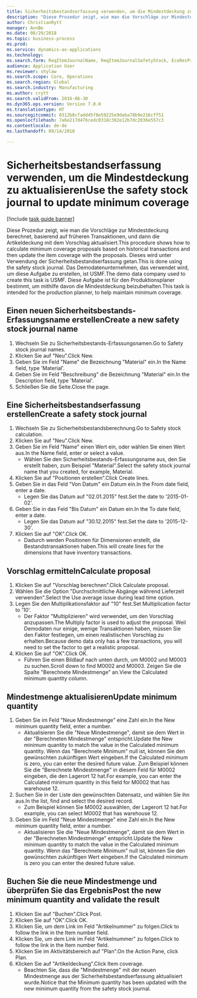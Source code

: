 ```yaml
--- 
title: Sicherheitsbestandserfassung verwenden, um die Mindestdeckung zu aktualisieren
description: "Diese Prozedur zeigt, wie man die Vorschläge zur Mindestdeckung berechnet, basierend auf früheren Transaktionen, und dann die Artikeldeckung mit dem Vorschlag aktualisiert."
author: ChristianRytt
manager: AnnBe
ms.date: 08/29/2018
ms.topic: business-process
ms.prod: 
ms.service: dynamics-ax-applications
ms.technology: 
ms.search.form: ReqItemJournalName, ReqItemJournalSafetyStock, EcoResProductInformationDialog, EcoResProductDetailsExtended, ReqItemTable
audience: Application User
ms.reviewer: shylaw
ms.search.scope: Core, Operations
ms.search.region: Global
ms.search.industry: Manufacturing
ms.author: crytt
ms.search.validFrom: 2016-06-30
ms.dyn365.ops.version: Version 7.0.0
ms.translationtype: HT
ms.sourcegitcommit: 0312b8cfadd45f8e59225e9daba78b9e216cff51
ms.openlocfilehash: 7a6e217d476cedc0318c382e12b7dc2036e557c3
ms.contentlocale: de-de
ms.lasthandoff: 09/14/2018

---
```

# <a name="use-the-safety-stock-journal-to-update-minimum-coverage"></a><span data-ttu-id="2b9eb-103">Sicherheitsbestandserfassung verwenden, um die Mindestdeckung zu aktualisieren</span><span class="sxs-lookup"><span data-stu-id="2b9eb-103">Use the safety stock journal to update minimum coverage</span></span>

[!include [task guide banner](../../includes/task-guide-banner.md)]

<span data-ttu-id="2b9eb-104">Diese Prozedur zeigt, wie man die Vorschläge zur Mindestdeckung berechnet, basierend auf früheren Transaktionen, und dann die Artikeldeckung mit dem Vorschlag aktualisiert.</span><span class="sxs-lookup"><span data-stu-id="2b9eb-104">This procedure shows how to calculate minimum coverage proposals based on historical transactions and then update the item coverage with the proposals.</span></span> <span data-ttu-id="2b9eb-105">Dieses wird unter Verwendung der Sicherheitsbestandserfassung getan.</span><span class="sxs-lookup"><span data-stu-id="2b9eb-105">This is done using the safety stock journal.</span></span> <span data-ttu-id="2b9eb-106">Das Demodatenunternehmen, das verwendet wird, um diese Aufgabe zu erstellen, ist USMF.</span><span class="sxs-lookup"><span data-stu-id="2b9eb-106">The demo data company used to create this task is USMF.</span></span> <span data-ttu-id="2b9eb-107">Diese Aufgabe ist für den Produktionsplaner bestimmt, um mithilfe davon die Mindestdeckung beizubehalten.</span><span class="sxs-lookup"><span data-stu-id="2b9eb-107">This task is intended for the production planner, to help maintain minimum coverage.</span></span>


## <a name="create-a-new-safety-stock-journal-name"></a><span data-ttu-id="2b9eb-108">Einen neuen Sicherheitsbestands-Erfassungsname erstellen</span><span class="sxs-lookup"><span data-stu-id="2b9eb-108">Create a new safety stock journal name</span></span>
1. <span data-ttu-id="2b9eb-109">Wechseln Sie zu Sicherheitsbestands-Erfassungsnamen.</span><span class="sxs-lookup"><span data-stu-id="2b9eb-109">Go to Safety stock journal names.</span></span>
2. <span data-ttu-id="2b9eb-110">Klicken Sie auf "Neu".</span><span class="sxs-lookup"><span data-stu-id="2b9eb-110">Click New.</span></span>
3. <span data-ttu-id="2b9eb-111">Geben Sie im Feld "Name" die Bezeichnung "Material" ein.</span><span class="sxs-lookup"><span data-stu-id="2b9eb-111">In the Name field, type 'Material'.</span></span>
4. <span data-ttu-id="2b9eb-112">Geben Sie im Feld "Beschreibung" die Bezeichnung "Material" ein.</span><span class="sxs-lookup"><span data-stu-id="2b9eb-112">In the Description field, type 'Material'.</span></span>
5. <span data-ttu-id="2b9eb-113">Schließen Sie die Seite.</span><span class="sxs-lookup"><span data-stu-id="2b9eb-113">Close the page.</span></span>

## <a name="create-a-safety-stock-journal"></a><span data-ttu-id="2b9eb-114">Eine Sicherheitsbestandserfassung erstellen</span><span class="sxs-lookup"><span data-stu-id="2b9eb-114">Create a safety stock journal</span></span>
1. <span data-ttu-id="2b9eb-115">Wechseln Sie zu Sicherheitsbestandsberechnung.</span><span class="sxs-lookup"><span data-stu-id="2b9eb-115">Go to Safety stock calculation.</span></span>
2. <span data-ttu-id="2b9eb-116">Klicken Sie auf "Neu".</span><span class="sxs-lookup"><span data-stu-id="2b9eb-116">Click New.</span></span>
3. <span data-ttu-id="2b9eb-117">Geben Sie im Feld "Name" einen Wert ein, oder wählen Sie einen Wert aus.</span><span class="sxs-lookup"><span data-stu-id="2b9eb-117">In the Name field, enter or select a value.</span></span>
    * <span data-ttu-id="2b9eb-118">Wählen Sie den Sicherheitsbestands-Erfassungsname aus, den Sie erstellt haben, zum Beispiel "Material".</span><span class="sxs-lookup"><span data-stu-id="2b9eb-118">Select the safety stock journal name that you created, for example, Material.</span></span>  
4. <span data-ttu-id="2b9eb-119">Klicken Sie auf "Positionen erstellen".</span><span class="sxs-lookup"><span data-stu-id="2b9eb-119">Click Create lines.</span></span>
5. <span data-ttu-id="2b9eb-120">Geben Sie in das Feld "Von Datum" ein Datum ein.</span><span class="sxs-lookup"><span data-stu-id="2b9eb-120">In the From date field, enter a date.</span></span>
    * <span data-ttu-id="2b9eb-121">Legen Sie das Datum auf "02.01.2015" fest.</span><span class="sxs-lookup"><span data-stu-id="2b9eb-121">Set the date to '2015-01-02'.</span></span>  
6. <span data-ttu-id="2b9eb-122">Geben Sie in das Feld "Bis Datum" ein Datum ein.</span><span class="sxs-lookup"><span data-stu-id="2b9eb-122">In the To date field, enter a date.</span></span>
    * <span data-ttu-id="2b9eb-123">Legen Sie das Datum auf "30.12.2015" fest.</span><span class="sxs-lookup"><span data-stu-id="2b9eb-123">Set the date to '2015-12-30'.</span></span>  
7. <span data-ttu-id="2b9eb-124">Klicken Sie auf "OK".</span><span class="sxs-lookup"><span data-stu-id="2b9eb-124">Click OK.</span></span>
    * <span data-ttu-id="2b9eb-125">Dadurch werden Positionen für Dimensionen erstellt, die Bestandstransaktionen haben.</span><span class="sxs-lookup"><span data-stu-id="2b9eb-125">This will create lines for the dimensions that have inventory transactions.</span></span>  

## <a name="calculate-proposal"></a><span data-ttu-id="2b9eb-126">Vorschlag ermitteln</span><span class="sxs-lookup"><span data-stu-id="2b9eb-126">Calculate proposal</span></span>
1. <span data-ttu-id="2b9eb-127">Klicken Sie auf "Vorschlag berechnen".</span><span class="sxs-lookup"><span data-stu-id="2b9eb-127">Click Calculate proposal.</span></span>
2. <span data-ttu-id="2b9eb-128">Wählen Sie die Option "Durchschnittliche Abgänge während Lieferzeit verwenden".</span><span class="sxs-lookup"><span data-stu-id="2b9eb-128">Select the Use average issue during lead time option.</span></span>
3. <span data-ttu-id="2b9eb-129">Legen Sie den Multiplikationsfaktor auf "10" fest.</span><span class="sxs-lookup"><span data-stu-id="2b9eb-129">Set Multiplication factor to '10'.</span></span>
    * <span data-ttu-id="2b9eb-130">Der Faktor "Multiplizieren" wird verwendet, um den Vorschlag anzupassen.</span><span class="sxs-lookup"><span data-stu-id="2b9eb-130">The Multiply factor is used to adjust the proposal.</span></span> <span data-ttu-id="2b9eb-131">Weil Demodaten nur einige, wenige Transaktionen haben, müssen Sie den Faktor festlegen, um einen realistischen Vorschlag zu erhalten.</span><span class="sxs-lookup"><span data-stu-id="2b9eb-131">Because demo data only has a few transactions, you will need to set the factor to get a realistic proposal.</span></span>  
4. <span data-ttu-id="2b9eb-132">Klicken Sie auf "OK".</span><span class="sxs-lookup"><span data-stu-id="2b9eb-132">Click OK.</span></span>
    * <span data-ttu-id="2b9eb-133">Führen Sie einen Bildlauf nach unten durch, um M0002 und M0003 zu suchen.</span><span class="sxs-lookup"><span data-stu-id="2b9eb-133">Scroll down to find M0002 and M0003.</span></span> <span data-ttu-id="2b9eb-134">Zeigen Sie die Spalte "Berechnete Mindestmenge" an.</span><span class="sxs-lookup"><span data-stu-id="2b9eb-134">View the Calculated minimum quantity column.</span></span>   

## <a name="update-minimum-quantity"></a><span data-ttu-id="2b9eb-135">Mindestmenge aktualisieren</span><span class="sxs-lookup"><span data-stu-id="2b9eb-135">Update minimum quantity</span></span>
1. <span data-ttu-id="2b9eb-136">Geben Sie im Feld "Neue Mindestmenge" eine Zahl ein.</span><span class="sxs-lookup"><span data-stu-id="2b9eb-136">In the New minimum quantity field, enter a number.</span></span>
    * <span data-ttu-id="2b9eb-137">Aktualisieren Sie die "Neue Mindestmenge", damit sie dem Wert in der "Berechneten Mindestmenge" entspricht.</span><span class="sxs-lookup"><span data-stu-id="2b9eb-137">Update the New minimum quantity to match the value in the Calculated minimum quantity.</span></span> <span data-ttu-id="2b9eb-138">Wenn das "Berechnete Minimum" null ist, können Sie den gewünschten zukünftigen Wert eingeben.</span><span class="sxs-lookup"><span data-stu-id="2b9eb-138">If the Calculated minimum is zero,  you can enter the desired future value.</span></span> <span data-ttu-id="2b9eb-139">Zum Beispiel können Sie die "Berechnete Mindestmenge" in diesem Feld für M0002 eingeben, die den Lagerort 12 hat.</span><span class="sxs-lookup"><span data-stu-id="2b9eb-139">For example, you can enter the Calculated minimum quantity in this field for M0002 that has warehouse 12.</span></span>  
2. <span data-ttu-id="2b9eb-140">Suchen Sie in der Liste den gewünschten Datensatz, und wählen Sie ihn aus.</span><span class="sxs-lookup"><span data-stu-id="2b9eb-140">In the list, find and select the desired record.</span></span>
    * <span data-ttu-id="2b9eb-141">Zum Beispiel können Sie M0002 auswählen, der Lagerort 12 hat.</span><span class="sxs-lookup"><span data-stu-id="2b9eb-141">For example, you can select M0002 that has warehouse 12.</span></span>  
3. <span data-ttu-id="2b9eb-142">Geben Sie im Feld "Neue Mindestmenge" eine Zahl ein.</span><span class="sxs-lookup"><span data-stu-id="2b9eb-142">In the New minimum quantity field, enter a number.</span></span>
    * <span data-ttu-id="2b9eb-143">Aktualisieren Sie die "Neue Mindestmenge", damit sie dem Wert in der "Berechneten Mindestmenge" entspricht.</span><span class="sxs-lookup"><span data-stu-id="2b9eb-143">Update the New minimum quantity to match the value in the Calculated minimum quantity.</span></span> <span data-ttu-id="2b9eb-144">Wenn das "Berechnete Minimum" null ist, können Sie den gewünschten zukünftigen Wert eingeben.</span><span class="sxs-lookup"><span data-stu-id="2b9eb-144">If the Calculated minimum is zero you can enter the desired future value.</span></span>  

## <a name="post-the-new-minimum-quantity-and-validate-the-result"></a><span data-ttu-id="2b9eb-145">Buchen Sie die neue Mindestmenge und überprüfen Sie das Ergebnis</span><span class="sxs-lookup"><span data-stu-id="2b9eb-145">Post the new minimum quantity and validate the result</span></span>
1. <span data-ttu-id="2b9eb-146">Klicken Sie auf "Buchen".</span><span class="sxs-lookup"><span data-stu-id="2b9eb-146">Click Post.</span></span>
2. <span data-ttu-id="2b9eb-147">Klicken Sie auf "OK".</span><span class="sxs-lookup"><span data-stu-id="2b9eb-147">Click OK.</span></span>
3. <span data-ttu-id="2b9eb-148">Klicken Sie, um dem Link im Feld "Artikelnummer" zu folgen.</span><span class="sxs-lookup"><span data-stu-id="2b9eb-148">Click to follow the link in the Item number field.</span></span>
4. <span data-ttu-id="2b9eb-149">Klicken Sie, um dem Link im Feld "Artikelnummer" zu folgen.</span><span class="sxs-lookup"><span data-stu-id="2b9eb-149">Click to follow the link in the Item number field.</span></span>
5. <span data-ttu-id="2b9eb-150">Klicken Sie im Aktivitätsbereich auf "Plan".</span><span class="sxs-lookup"><span data-stu-id="2b9eb-150">On the Action Pane, click Plan.</span></span>
6. <span data-ttu-id="2b9eb-151">Klicken Sie auf "Artikeldeckung".</span><span class="sxs-lookup"><span data-stu-id="2b9eb-151">Click Item coverage.</span></span>
    * <span data-ttu-id="2b9eb-152">Beachten Sie, dass die "Mindestmenge" mit der neuen Mindestmenge aus der Sicherheitsbestandserfassung aktualisiert wurde.</span><span class="sxs-lookup"><span data-stu-id="2b9eb-152">Notice that the Minimum quantity has been updated with the new minimum quantity from the safety stock journal.</span></span>  


